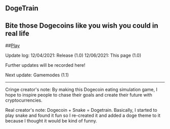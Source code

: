 ## DogeTrain
## Bite those Dogecoins like you wish you could in real life

##[Play](snake.html)

Update log:
12/04/2021: Release (1.0)
12/06/2021: This page (1.0)

Further updates will be recorded here!

Next update: Gamemodes (1.1)

------------------------------------------------------------------------

Cringe creator's note:
By making this Dogecoin eating simulation game, I hope to inspire people to chase their goals and create their future with cryptocurrencies. 

Real creator's note:
Dogecoin + Snake = Dogetrain. Basically, I started to play snake and found it fun so I re-created it and added a doge theme to it because I thought it would be kind of funny.
